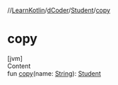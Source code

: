 //[LearnKotlin](../../index.md)/[dCoder](../index.md)/[Student](index.md)/[copy](copy.md)



# copy  
[jvm]  
Content  
fun [copy](copy.md)(name: [String](https://kotlinlang.org/api/latest/jvm/stdlib/kotlin/-string/index.html)): [Student](index.md)  



